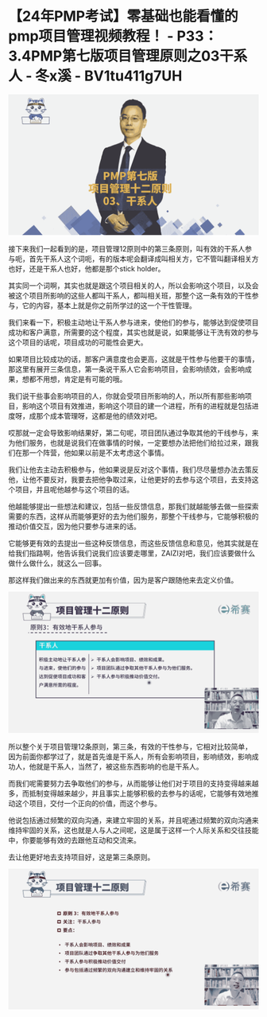 # 【24年PMP考试】零基础也能看懂的pmp项目管理视频教程！ - P33：3.4PMP第七版项目管理原则之03干系人 - 冬x溪 - BV1tu411g7UH

![](img/17668267e89ebeb7d2f0b0a1f9ac6f10_0.png)

接下来我们一起看到的是，项目管理12原则中的第三条原则，叫有效的干系人参与呃，首先干系人这个词呃，有的版本呢会翻译成叫相关方，它不管叫翻译相关方也好，还是干系人也好，他都是那个stick holder。

其实同一个词啊，其实也就是跟这个项目相关的人，所以会影响这个项目，以及会被这个项目所影响的这些人都叫干系人，都叫相关班，那整个这一条有效的干性参与，它的内容，基本上就是你之前所学过的这一个干性管理。

我们来看一下，积极主动地让干系人参与进来，使他们的参与，能够达到促使项目成功和客户满意，所需要的这个程度，其实也就是说，如果能够让干洗有效的参与这个项目的话呢，项目成功的可能性会更大。

如果项目比较成功的话，那客户满意度也会更高，这就是干性参与他要干的事情，那这里有展开三条信息，第一条说干系人它会影响项目，会影响绩效，会影响成果，想都不用想，肯定是有可能的哦。

我们说干些事会影响项目的人，你就会受项目所影响的人，所以所有那些影响项目，影响这个项目有效推进，影响这个项目的建一个进程，所有的进程就是包括进度呀，成那个成本管理呀，这都是他的绩效对吧。

哎那就一定会导致影响结果好，第二句呢，项目团队通过争取其他的干线参与，来为他们服务，也就是说我们在做事情的时候，一定要想办法把他们给拉过来，跟我们在那一个阵营，他如果以前是不太考虑这个事情。

我们让他去主动去积极参与，他如果说是反对这个事情，我们尽尽量想办法去策反他，让他不要反对，我要去把他争取过来，让他更好的去参与这个项目，去支持这个项目，并且呢他越参与这个项目的话。

他越能够提出一些想法和建议，包括一些反馈信息，那我们就越能够去做一些探索需要的东西，这样从而能够更好的去为他们服务，那整个干线参与，它能够积极的推动价值交互，因为他只要参与进来的话。

它能够更有效的去提出一些这种反馈信息，而这些反馈信息和意见，他其实就是在给我们指路啊，他告诉我们说我们应该要走哪里，ZAIZI对吧，我们应该要做什么做什么做什么，就这么一回事。

那这样我们做出来的东西就更加有价值，因为是客户跟随他来去定义价值。

![](img/17668267e89ebeb7d2f0b0a1f9ac6f10_2.png)

所以整个关于项目管理12条原则，第三条，有效的干性参与，它相对比较简单，因为前面你都学过了，就是首先谁是干系人，所有会影响项目，影响绩效，影响成功人，他就是干系人，当然了，被这些东西影响的也是干系人。

而我们呢需要努力去争取他们的参与，从而能够让他们对于项目的支持变得越来越多，而抵制变得越来越少，并且事实上能够积极的去参与的话呢，它能够有效地推动这个项目，交付一个正向的价值，而这个参与。

他说包括通过频繁的双向沟通，来建立牢固的关系，并且呢通过频繁的双向沟通来维持牢固的关系，这也就是人与人之间呢，这是属于这样一个人际关系和交往技能中，你要能够有效的去跟他互动和交流来。

去让他更好地去支持项目好，这是第三条原则。

![](img/17668267e89ebeb7d2f0b0a1f9ac6f10_4.png)